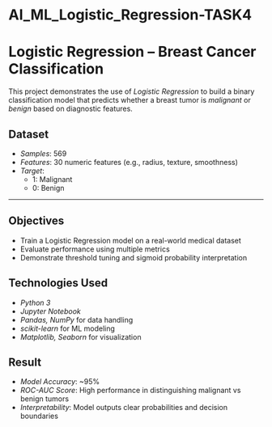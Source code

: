 # AI_ML_Logistic_Regression-TASK4
# Logistic Regression – Breast Cancer Classification

This project demonstrates the use of *Logistic Regression* to build a binary classification model that predicts whether a breast tumor is *malignant* or *benign* based on diagnostic features.

## Dataset
- *Samples*: 569
- *Features*: 30 numeric features (e.g., radius, texture, smoothness)
- *Target*:
  - 1: Malignant
  - 0: Benign

---

## Objectives

- Train a Logistic Regression model on a real-world medical dataset
- Evaluate performance using multiple metrics
- Demonstrate threshold tuning and sigmoid probability interpretation

## Technologies Used

- *Python 3*
- *Jupyter Notebook*
- *Pandas, NumPy* for data handling
- *scikit-learn* for ML modeling
- *Matplotlib, Seaborn* for visualization

## Result

- *Model Accuracy*: ~95%
- *ROC-AUC Score*: High performance in distinguishing malignant vs benign tumors
- *Interpretability*: Model outputs clear probabilities and decision boundaries
